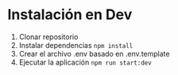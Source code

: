 # Instalación en Dev

1. Clonar repositorio
2. Instalar dependencias `` npm install ``
3. Crear el archivo .env basado en .env.template
4. Ejecutar la aplicación `` npm run start:dev ``
